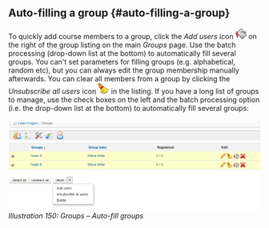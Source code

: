 ## Auto-filling a group {#auto-filling-a-group}

To quickly add course members to a group, click the _Add users_ icon ![](../assets/graphics283.png) on the right of the group listing on the main _Groups_ page. Use the batch processing (drop-down list at the bottom) to automatically fill several groups. You can&#039;t set parameters for filling groups (e.g. alphabetical, random etc), but you can always edit the group membership manually afterwards. You can clear all members from a group by clicking the _Unsubscribe all users_ icon ![](../assets/graphics284.png) in the listing. If you have a long list of groups to manage, use the check boxes on the left and the batch processing option (i.e. the drop-down list at the bottom) to automatically fill several groups:

![](../assets/images215.png)*Illustration 150: Groups – Auto-fill groups*

